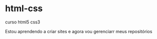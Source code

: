 # html-css
curso html5 css3

Estou aprendendo a criar sites e agora vou gerenciarr meus repositórios